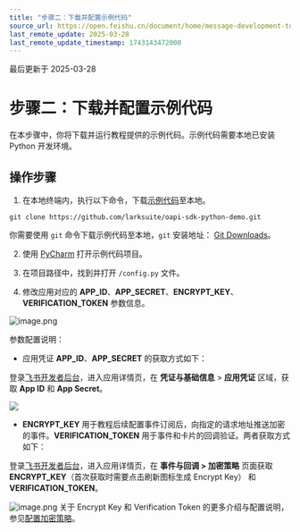 ```yaml
---
title: "步骤二：下载并配置示例代码"
source_url: https://open.feishu.cn/document/home/message-development-tutorial/robot-creates-group-chat
last_remote_update: 2025-03-28
last_remote_update_timestamp: 1743143472000
---
```

最后更新于 2025-03-28

# 步骤二：下载并配置示例代码

在本步骤中，你将下载并运行教程提供的示例代码。示例代码需要本地已安装 Python 开发环境。

## 操作步骤

1. 在本地终端内，执行以下命令，下载[示例代码](https://github.com/larksuite/oapi-sdk-python-demo)至本地。

```
git clone https://github.com/larksuite/oapi-sdk-python-demo.git
```
你需要使用 `git` 命令下载示例代码至本地，`git` 安装地址： [Git Downloads](https://book.git-scm.com/downloads)。

2. 使用 [PyCharm](https://www.jetbrains.com/zh-cn/pycharm/) 打开示例代码项目。

3. 在项目路径中，找到并打开 `/config.py` 文件。

4. 修改应用对应的 **APP_ID**、**APP_SECRET**、**ENCRYPT_KEY**、**VERIFICATION_TOKEN** 参数信息。

![image.png](https://sf3-cn.feishucdn.com/obj/open-platform-opendoc/57ead72e814782df613922d317dc69f9_cphTIAw7Oe.png?height=786&lazyload=true&maxWidth=600&width=1550)

参数配置说明：

- 应用凭证 **APP_ID**、**APP_SECRET** 的获取方式如下：

登录[飞书开发者后台](https://open.feishu.cn/app)，进入应用详情页，在 **凭证与基础信息** > **应用凭证** 区域，获取 **App ID** 和 **App Secret**。

![](https://sf3-cn.feishucdn.com/obj/open-platform-opendoc/f7f89950be7e57c2760a8b5b1f5e17c9_f03ln7sGRK.png?height=524&lazyload=true&maxWidth=600&width=3594)

- **ENCRYPT_KEY** 用于教程后续配置事件订阅后，向指定的请求地址推送加密的事件。**VERIFICATION_TOKEN** 用于事件和卡片的回调验证。两者获取方式如下：

登录[飞书开发者后台](https://open.feishu.cn/app)，进入应用详情页，在 **事件与回调 > 加密策略** 页面获取 **ENCRYPT_KEY**（首次获取时需要点击刷新图标生成 Encrypt Key） 和 **VERIFICATION_TOKEN**。  

![image.png](https://sf3-cn.feishucdn.com/obj/open-platform-opendoc/a7bb3ecd87a8b4ea6ce531162c8f1536_pKkTqqxEIa.png?height=666&lazyload=true&maxWidth=600&width=1688)
关于 Encrypt Key 和 Verification Token 的更多介绍与配置说明，参见[配置加密策略](https://open.feishu.cn/document/ukTMukTMukTM/uYDNxYjL2QTM24iN0EjN/event-subscription-configure-/choose-a-subscription-mode/send-notifications-to-developers-server#afe3a809)。
